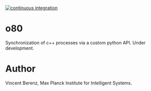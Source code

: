 [![continuous integration](https://raw.githubusercontent.com/MPI-IS-BambooAgent/sw_badges/master/badges/plans/o80/tag.svg?sanitize=true)](url)

# o80
Synchronization of c++ processes via a custom python API.
Under development.

# Author
Vincent Berenz, Max Planck Institute for Intelligent Systems.
